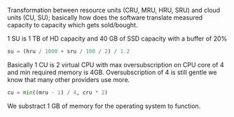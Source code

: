 
Transformation between resource units (CRU, MRU, HRU, SRU) and cloud units (CU, SU); basically how does the software translate measured capacity to capacity which gets sold/bought.

1 SU is 1 TB of HD capacity and 40 GB of SSD capacity with a buffer of 20%

```python
su = (hru / 1000 + sru / 100 / 2) / 1.2
```


Basically 1 CU is 2 virtual CPU with max oversubscription on CPU core of 4 and min required memory is 4GB. Oversubscription of 4 is still gentle we know that many other providers use more.

```python
cu = min((mru - 1) / 4, cru * 2)	 
```

We substract 1 GB of memory for the operating system to function.



